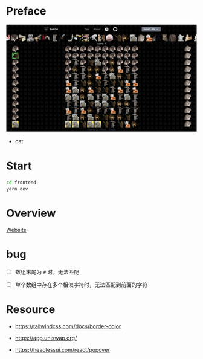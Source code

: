 # Preface

![image](./doc/image.png)

- cat:

# Start

```bash
cd frontend
yarn dev
```

# Overview

[Website](https://sortdna.vercel.app/)

# bug

- [ ] 数组末尾为 `#` 时，无法匹配

- [ ] 单个数组中存在多个相似字符时，无法匹配到前面的字符

# Resource

- https://tailwindcss.com/docs/border-color

- https://app.uniswap.org/

- https://headlessui.com/react/popover
